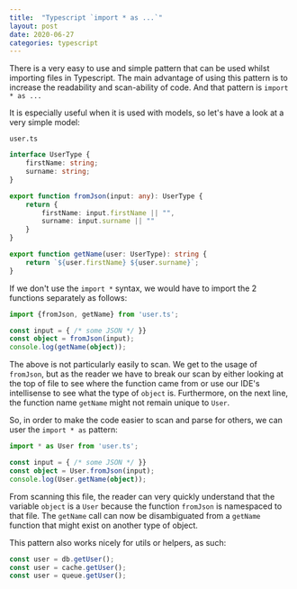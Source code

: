 ```yaml
---
title:  "Typescript `import * as ...`"
layout: post
date: 2020-06-27
categories: typescript
---
```


There is a very easy to use and simple pattern that can be used whilst importing files in Typescript. The main advantage of using this pattern is to increase the readability and scan-ability of code. And that pattern is `import * as ...`

It is especially useful when it is used with models, so let's have a look at a very simple model:

`user.ts`

```typescript
interface UserType {
    firstName: string;
    surname: string;
}

export function fromJson(input: any): UserType {
    return {
        firstName: input.firstName || "",
        surname: input.surname || ""
    }
}

export function getName(user: UserType): string {
    return `${user.firstName} ${user.surname}`;
}
```

If we don't use the `import *` syntax, we would have to import the 2 functions separately as follows:

```typescript
import {fromJson, getName} from 'user.ts';

const input = { /* some JSON */ }}
const object = fromJson(input);
console.log(getName(object));
```

The above is not particularly easily to scan. We get to the usage of `fromJson`, but as the reader we have to break our scan by either looking at the top of file to see where the function came from or use our IDE's intellisense to see what the type of `object` is. Furthermore, on the next line, the function name `getName` might not remain unique to `User`.

So, in order to make the code easier to scan and parse for others, we can user the `import * as` pattern:

```typescript
import * as User from 'user.ts';

const input = { /* some JSON */ }}
const object = User.fromJson(input);
console.log(User.getName(object));
```

From scanning this file, the reader can very quickly understand that the variable `object` is a `User` because the function `fromJson` is namespaced to that file. The `getName` call can now be disambiguated from a `getName` function that might exist on another type of object.

This pattern also works nicely for utils or helpers, as such:

```typescript
const user = db.getUser();
const user = cache.getUser();
const user = queue.getUser();
```
